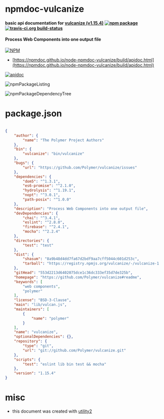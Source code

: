 # npmdoc-vulcanize

#### basic api documentation for  [vulcanize (v1.15.4)](https://github.com/Polymer/vulcanize#readme)  [![npm package](https://img.shields.io/npm/v/npmdoc-vulcanize.svg?style=flat-square)](https://www.npmjs.org/package/npmdoc-vulcanize) [![travis-ci.org build-status](https://api.travis-ci.org/npmdoc/node-npmdoc-vulcanize.svg)](https://travis-ci.org/npmdoc/node-npmdoc-vulcanize)

#### Process Web Components into one output file

[![NPM](https://nodei.co/npm/vulcanize.png?downloads=true&downloadRank=true&stars=true)](https://www.npmjs.com/package/vulcanize)

- [https://npmdoc.github.io/node-npmdoc-vulcanize/build/apidoc.html](https://npmdoc.github.io/node-npmdoc-vulcanize/build/apidoc.html)

[![apidoc](https://npmdoc.github.io/node-npmdoc-vulcanize/build/screenCapture.buildCi.browser.%252Ftmp%252Fbuild%252Fapidoc.html.png)](https://npmdoc.github.io/node-npmdoc-vulcanize/build/apidoc.html)

![npmPackageListing](https://npmdoc.github.io/node-npmdoc-vulcanize/build/screenCapture.npmPackageListing.svg)

![npmPackageDependencyTree](https://npmdoc.github.io/node-npmdoc-vulcanize/build/screenCapture.npmPackageDependencyTree.svg)



# package.json

```json

{
    "author": {
        "name": "The Polymer Project Authors"
    },
    "bin": {
        "vulcanize": "bin/vulcanize"
    },
    "bugs": {
        "url": "https://github.com/Polymer/vulcanize/issues"
    },
    "dependencies": {
        "dom5": "^1.3.1",
        "es6-promise": "^2.1.0",
        "hydrolysis": "^1.19.1",
        "nopt": "^3.0.1",
        "path-posix": "^1.0.0"
    },
    "description": "Process Web Components into one output file",
    "devDependencies": {
        "chai": "^3.4.1",
        "eslint": "^2.8.0",
        "firebase": "^2.4.1",
        "mocha": "^2.2.4"
    },
    "directories": {
        "test": "test"
    },
    "dist": {
        "shasum": "8a9b48d4dd7fa67d2bdf9aa7cff5044c601d253c",
        "tarball": "https://registry.npmjs.org/vulcanize/-/vulcanize-1.15.4.tgz"
    },
    "gitHead": "553d2213d6402075dce1c36dc333ef35d7de325b",
    "homepage": "https://github.com/Polymer/vulcanize#readme",
    "keywords": [
        "web components",
        "polymer"
    ],
    "license": "BSD-3-Clause",
    "main": "lib/vulcan.js",
    "maintainers": [
        {
            "name": "polymer"
        }
    ],
    "name": "vulcanize",
    "optionalDependencies": {},
    "repository": {
        "type": "git",
        "url": "git://github.com/Polymer/vulcanize.git"
    },
    "scripts": {
        "test": "eslint lib bin test && mocha"
    },
    "version": "1.15.4"
}
```



# misc
- this document was created with [utility2](https://github.com/kaizhu256/node-utility2)

